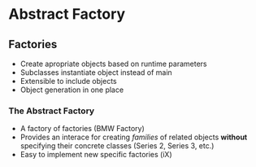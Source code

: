 # Abstract Factory

## Factories
+ Create apropriate objects based on runtime parameters
+ Subclasses instantiate object instead of main
+ Extensible to include objects
+ Object generation in one place

### The Abstract Factory
+ A factory of factories (BMW Factory)
+ Provides an interace for creating *families* of related objects **without** specifying their concrete classes (Series 2, Series 3, etc.)
+ Easy to implement new specific factories (iX)